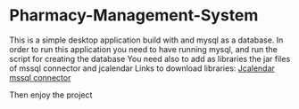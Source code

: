 # Pharmacy-Management-System

This is a simple desktop application build with and mysql as a database.
In order to run this application you need to have running mysql, and run the script for creating the database
You need also to add as libraries the jar files of mssql connector and jcalendar
Links to download libraries:
[Jcalendar](http://www.java2s.com/Code/Jar/j/Downloadjcalendar14jar.htm)
[mssql connector](https://mvnrepository.com/artifact/mysql/mysql-connector-java/8.0.30)

Then enjoy the project
